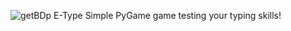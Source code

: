 ![getBDp](https://github.com/Xadro3/E-Type/assets/22886138/28c44c5d-e12a-42f0-8656-96771c1d70e4)
E-Type
Simple PyGame game testing your typing skills!
